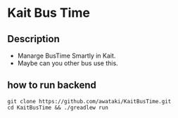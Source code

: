 # Kait Bus Time
## Description
- Manarge BusTime Smartly in Kait.
- Maybe can you other bus use this.

## how to run backend
```
git clone https://github.com/awataki/KaitBusTime.git
cd KaitBusTime && ./greadlew run
```

